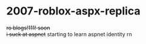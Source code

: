 # 2007-roblox-aspx-replica
~~ro blogs!111! soon~~  
~~i suck at aspnet~~
starting to learn aspnet identity rn 
